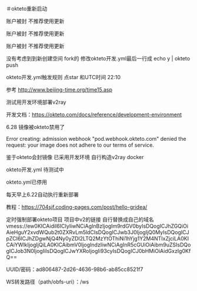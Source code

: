 ＃okteto重新启动


账户被封 不推荐使用更新

账户被封 不推荐使用更新

账户被封 不推荐使用更新


没有考虑到到新创建空间 fork的 修改okteto开发.yml最后一行成 echo y | okteto push

okteto开发.yml触发规则  点star 和UTC时间 22:10

参考 http://www.beijing-time.org/time15.asp

测试用开发环境部署v2ray

开发文档：https://okteto.com/docs/reference/development-environment

6.28 镜像被okteto禁用了

Error creating: admission webhook "pod.webhook.okteto.com" denied the request: your image does not adhere to our terms of service.

鉴于okteto会封镜像 已采用开发环境 自行构造v2ray docker

okteto开发.yml  待测试中

okteto.yml已停用


每天早上6.22自动执行重新部署

教程：https://704sjf.coding-pages.com/post/hello-gridea/

定时强制部署okteto项目
项目中v2的链接   自行替换成自己的域名
vmess://ew0KICAidiI6ICIyIiwNCiAgInBzIjogIm9rdGV0byIsDQogICJhZGQiOiAieHguY2xvdWQub2t0ZXRvLm5ldCIsDQogICJwb3J0IjogIjQ0MyIsDQogICJpZCI6ICJhZDgwNjQ4Ny0yZDI2LTQ2MzYtOThiNi1hYjg1Y2M4NTIxZjciLA0KICAiYWlkIjogIjQiLA0KICAibmV0IjogIndzIiwNCiAgInR5cGUiOiAibm9uZSIsDQogICJob3N0IjogIiIsDQogICJwYXRoIjogIi93cyIsDQogICJ0bHMiOiAidGxzIg0KfQ==


UUID/密码：ad806487-2d26-4636-98b6-ab85cc8521f7

WS转发路径（path/obfs-uri）：/ws
